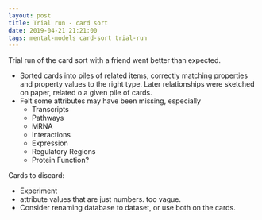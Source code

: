 ```yaml
---
layout: post
title: Trial run - card sort
date: 2019-04-21 21:21:00
tags: mental-models card-sort trial-run
---
```


Trial run of the card sort with a friend went better than expected.

- Sorted cards into piles of related items, correctly matching properties and property values to the right type. Later relationships were sketched on paper, related o a given pile of cards.
- Felt some attributes may have been missing, especially
  - Transcripts
  - Pathways
  - MRNA
  - Interactions
  - Expression
  - Regulatory Regions
  - Protein Function?

Cards to discard:

- Experiment
- attribute values that are just numbers. too vague. 
- Consider renaming database to dataset, or use both on the cards.
